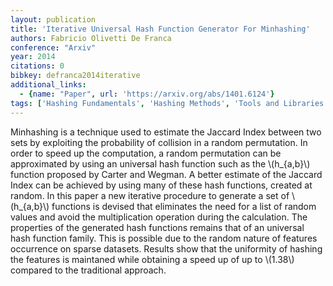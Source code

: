 ```yaml
---
layout: publication
title: 'Iterative Universal Hash Function Generator For Minhashing'
authors: Fabricio Olivetti De Franca
conference: "Arxiv"
year: 2014
citations: 0
bibkey: defranca2014iterative
additional_links:
  - {name: "Paper", url: 'https://arxiv.org/abs/1401.6124'}
tags: ['Hashing Fundamentals', 'Hashing Methods', 'Tools and Libraries']
---
```

Minhashing is a technique used to estimate the Jaccard Index between two sets
by exploiting the probability of collision in a random permutation. In order to
speed up the computation, a random permutation can be approximated by using an
universal hash function such as the \\(h_\{a,b\}\\) function proposed by Carter and
Wegman. A better estimate of the Jaccard Index can be achieved by using many of
these hash functions, created at random. In this paper a new iterative
procedure to generate a set of \\(h_\{a,b\}\\) functions is devised that eliminates
the need for a list of random values and avoid the multiplication operation
during the calculation. The properties of the generated hash functions remains
that of an universal hash function family. This is possible due to the random
nature of features occurrence on sparse datasets. Results show that the
uniformity of hashing the features is maintaned while obtaining a speed up of
up to \\(1.38\\) compared to the traditional approach.
